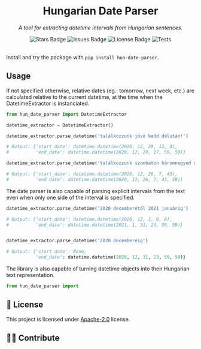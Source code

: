 <h1 align="center">Hungarian Date Parser</h1>

<p align="center">
    <i>A tool for extracting datetime intervals from Hungarian sentences.</i>
</p>


<div align="center">
    <img src="https://img.shields.io/github/stars/nsoma97/hun-date-parser" alt="Stars Badge"/>
    <img src="https://img.shields.io/github/issues/nsoma97/hun-date-parse" alt="Issues Badge"/>
    <img src="https://img.shields.io/github/license/nsoma97/hun-date-parse?color=2b9348" alt="License Badge"/>
    <img src="https://img.shields.io/github/workflow/status/nsoma97/hun-date-parse/datetime-parser-cicd" alt="Tests"/>
</div>

<br>


Install and try the package with `pip install hun-date-parser`.

## Usage

If not specified otherwise, relative dates (eg.: tomorrow, next week, etc.) are calculated relative to the current datetime, at the time when the DatetimeExtractor is instanciated.

```python
from hun_date_parser import DatetimeExtractor

datetime_extractor = DatetimeExtractor()

datetime_extractor.parse_datetime('találkozzunk jövő kedd délután!')

# Output: {'start_date': datetime.datetime(2020, 12, 29, 12, 0),
#          'end_date': datetime.datetime(2020, 12, 29, 17, 59, 59)}

datetime_extractor.parse_datetime('találkozzunk szombaton háromnegyed nyolc előtt két perccel')

# Output: {'start_date': datetime.datetime(2020, 12, 26, 7, 43),
#          'end_date': datetime.datetime(2020, 12, 26, 7, 43, 59)}
```
The date parser is also capable of parsing explicit intervals from the text even when only one side of the interval is specified.
```python
datetime_extractor.parse_datetime('2020 decemberétől 2021 januárig')

# Output: {'start_date': datetime.datetime(2020, 12, 1, 0, 0),
#          'end_date': datetime.datetime(2021, 1, 31, 23, 59, 59)}


datetime_extractor.parse_datetime('2020 decemberéig')

# Output: {'start_date': None,
           'end_date': datetime.datetime(2020, 12, 31, 23, 59, 59)}
```

The library is also capable of turning datetime objects into their Hungarian text representation.

```python
from hun_date_parser import 

```


## :pencil: License

This project is licensed under [Apache-2.0](https://www.apache.org/licenses/LICENSE-2.0) license.

## :man_astronaut: Contribute


